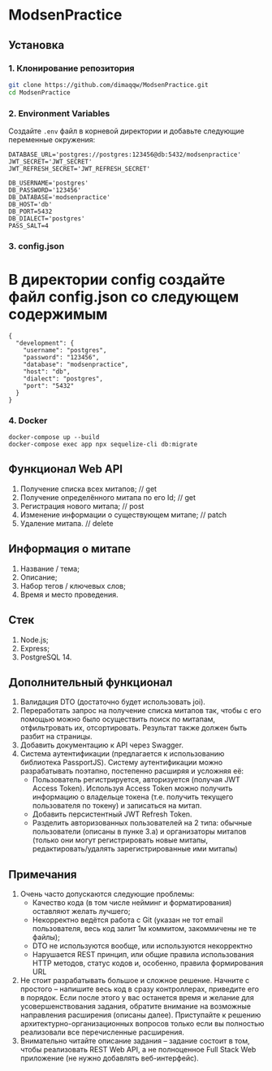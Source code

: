 # ModsenPractice

## Установка

### 1. Клонирование репозитория

```sh
git clone https://github.com/dimaqqw/ModsenPractice.git
cd ModsenPractice
```

### 2. Environment Variables

Создайте `.env` файл в корневой директории и добавьте следующие переменные окружения:

```dotenv
DATABASE_URL='postgres://postgres:123456@db:5432/modsenpractice'
JWT_SECRET='JWT_SECRET'
JWT_REFRESH_SECRET='JWT_REFRESH_SECRET'

DB_USERNAME='postgres'
DB_PASSWORD='123456'
DB_DATABASE='modsenpractice'
DB_HOST='db'
DB_PORT=5432
DB_DIALECT='postgres'
PASS_SALT=4
```
### 3. config.json
# В директории config создайте файл config.json со следующем содержимым
```
{
  "development": {
    "username": "postgres",
    "password": "123456",
    "database": "modsenpractice",
    "host": "db",
    "dialect": "postgres",
    "port": "5432"
  }
}

```

### 4. Docker
```
docker-compose up --build
docker-compose exec app npx sequelize-cli db:migrate
```

## Функционал Web API

1. Получение списка всех митапов; // get
2. Получение определённого митапа по его Id; // get
3. Регистрация нового митапа; // post
4. Изменение информации о существующем митапе; // patch
5. Удаление митапа. // delete

## Информация о митапе

1. Название / тема;
2. Описание;
3. Набор тегов / ключевых слов;
4. Время и место проведения.

## Стек

1. Node.js;
2. Express;
3. PostgreSQL 14.

## Дополнительный функционал

1. Валидация DTO (достаточно будет использовать joi).
2. Переработать запрос на получение списка митапов так, чтобы с его помощью можно было осуществить поиск по митапам, отфильтровать их, отсортировать. Результат также должен быть разбит на страницы.
3. Добавить документацию к API через Swagger.
4. Система аутентификации (предлагается к использованию библиотека PassportJS). Систему аутентификации можно разрабатывать поэтапно, постепенно расширяя и усложняя её:
   - Пользователь регистрируется, авторизуется (получая JWT Access Token). Используя Access Token можно получить информацию о владельце токена (т.е. получить текущего пользователя по токену) и записаться на митап.
   - Добавить персистентный JWT Refresh Token.
   - Разделить авторизованных пользователей на 2 типа: обычные пользователи (описаны в пунке 3.a) и организаторы митапов (только они могут регистрировать новые митапы, редактировать/удалять зарегистрированные ими митапы)

## Примечания

1. Очень часто допускаются следующие проблемы:
   - Качество кода (в том числе нейминг и форматирования) оставляют желать лучшего;
   - Некорректно ведётся работа с Git (указан не тот email пользователя, весь код залит 1м коммитом, закоммичены не те файлы);
   - DTO не используются вообще, или используются некорректно
   - Нарушается REST принцип, или общие правила использования HTTP методов, статус кодов и, особенно, правила формирования URL
2. Не стоит разрабатывать большое и сложное решение. Начните с простого – напишите весь код в сразу контроллерах, приведите его в порядок. Если после этого у вас останется время и желание для усовершенствования задания, обратите внимание на возможные направления расширения (описаны далее). Приступайте к решению архитектурно-организационных вопросов только если вы полностью реализовали все перечисленные расширения.
3. Внимательно читайте описание задания – задание состоит в том, чтобы реализовать REST Web API, а не полноценное Full Stack Web приложение (не нужно добавлять веб-интерфейс).
